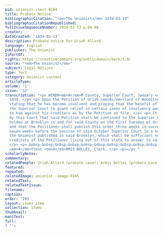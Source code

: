 ```yaml
---
pid: unionist--text-0284
title: Probate Notice
bibliographicCitation: "<em>The Unionist</em> 1834-03-13"
bibliographicCitationRepublished: 
fullIssueSequenceNumber: 1834-03-13 p.04.48
creator: 
dateCreated: '1834-03-13'
description: Probate notice for Uriah Allard
language: English
publisher: The Unionist
IsPartOf: 
rights: https://creativecommons.org/publicdomain/mark/1.0/
source: "<em>The Unionist</em>"
subject: Legal Notices
type: Text
category: Unionist content
articleType: 
volume: '1'
issue: '32'
transcription: "<p> WINDH<em>A</em>M County, Superior Court, January <em>T</em>erm,
  1834. </p> <p> Upon the Petition of Uriah <em>A</em>llard of Woodstock in said county
  stating that he has become insolvent and praying that the benefit of an act authorizing
  the Superior Court to grant relief in certain cases of insolvency may be extended
  to him against his creditors as by the Petition on file. </p> <p> It is ordered
  by this Court that said Petition shall be continued to the Superior Court to be
  holden at Brooklyn in and for said County on the first Tuesday of October next,
  and that the Petitioner shall publish this order three weeks in succession at least
  seven weeks before the session of said October Superior Court in a newspaper called
  the Unionist published in said Brooklyn, which shall be sufficient notice to the
  creditors of the Petitioner living out of this state to answer to said Petition.
  </p> <p> &nbsp;&nbsp;&nbsp;&nbsp;&nbsp;&nbsp;&nbsp;&nbsp;&nbsp;&nbsp;&nbsp;&nbsp;&nbsp;&nbsp;&nbsp;&nbsp;&nbsp;&nbsp;&nbsp;&nbsp;&nbsp;&nbsp;&nbsp;
  <em>A</em>ttest <em>A</em>RMIS BOLLES, Clerk. </p> <p></p> "
scholarlyNotes: 
commentary: 
relatedPeople: Uriah Allard (probate case); Armis Bolles (probate case)
featured: 
repeated: 
relatedImage: unionist--image-0245
relatedText: 
relatedTextIssue: 
filename: 
caption: 
order: '283'
layout: items_item
collection: items
thumbnail: 
manifest: 
full: 
! '': 
---
```

